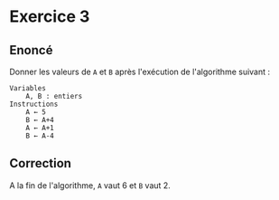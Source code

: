 # Exercice 3

## Enoncé

Donner les valeurs de `A` et `B` après l'exécution de l'algorithme suivant :

```
Variables​
    A, B : entiers​
Instructions​
    A ← 5​
    B ← A+4​
    A ← A+1​
    B ← A-4
```

## Correction

A la fin de l'algorithme, `A` vaut 6 et `B` vaut 2.
